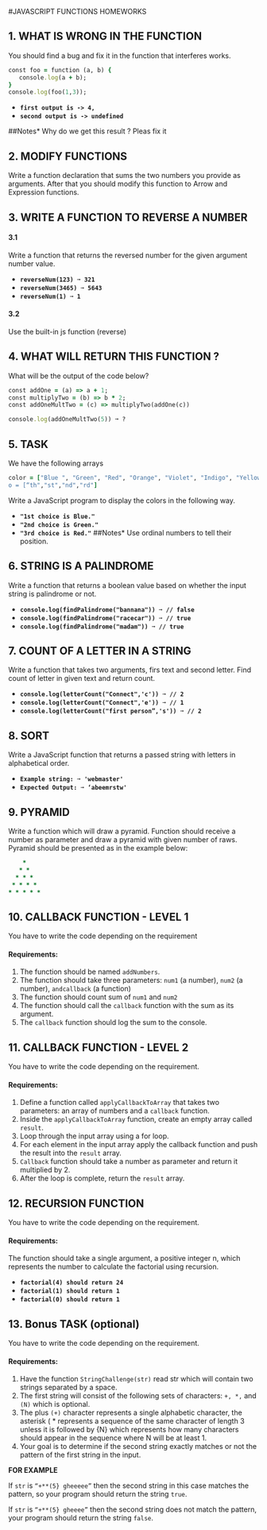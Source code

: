 #JAVASCRIPT FUNCTIONS HOMEWORKS
## 1. WHAT IS WRONG IN THE FUNCTION
You should find a bug and fix it in the function that interferes works.

```ruby
const foo = function (a, b) {
   console.log(a + b); 
}
console.log(foo(1,3));
```
* **```first output is -> 4,```**
* **```second output is -> undefined```**

##Notes*
Why do we get this result ? Pleas fix it

## 2. MODIFY FUNCTIONS
Write a function declaration that sums the two numbers you provide as arguments.
After that you should modify this function to Arrow and Expression functions.

## 3. WRITE A FUNCTION TO REVERSE A NUMBER
#### 3.1
Write a function that returns the reversed number for the given argument number value.

* **```reverseNum(123) ➞ 321```**
* **```reverseNum(3465) ➞ 5643```**
* **```reverseNum(1) ➞ 1```**

#### 3.2 
Use the built-in js function (reverse)

## 4. WHAT WILL RETURN THIS FUNCTION ?
What will be the output of the code below?

```ruby
const addOne = (a) => a + 1;
const multiplyTwo = (b) => b * 2;
const addOneMultTwo = (c) => multiplyTwo(addOne(c))

console.log(addOneMultTwo(5)) ➞ ?
```
## 5. TASK
We have the following arrays
```ruby
color = ["Blue ", "Green", "Red", "Orange", "Violet", "Indigo", "Yellow “]; 
o = [“th","st","nd","rd"]
```
Write a JavaScript program to display the colors in the following way.

* **```"1st choice is Blue."```**
* **```"2nd choice is Green."```**
* **```"3rd choice is Red."```**
##Notes*
Use ordinal numbers to tell their position.

## 6. STRING IS A PALINDROME
Write a function that returns a boolean value based on whether the input string is palindrome or not.

* **```console.log(findPalindrome("bannana")) ➞ // false```**
* **```console.log(findPalindrome("racecar")) ➞ // true```**
* **```console.log(findPalindrome("madam")) ➞ // true```**

## 7. COUNT OF A LETTER IN A STRING
Write a function that takes two arguments, firs text and second letter. Find count of letter in given text and return count.

* **```console.log(letterCount("Connect",'c')) ➞ // 2```**
* **```console.log(letterCount("Connect",'e')) ➞ // 1```**
* **```console.log(letterCount("first person”,'s')) ➞ // 2```**

## 8. SORT
Write a JavaScript function that returns a passed string with letters in alphabetical order.

* **```Example string: ➞ 'webmaster'```**
* **```Expected Output: ➞ ‘abeemrstw'```**

## 9. PYRAMID
Write a function which will draw a pyramid. Function should receive a number as parameter and draw a pyramid with given number of raws. Pyramid should be presented as in the example below:

```ruby
    * 
   * * 
  * * * 
 * * * * 
* * * * * 
```

## 10. CALLBACK FUNCTION - LEVEL 1
You have to write the code depending on the requirement

#### Requirements:
1. The function should be named `addNumbers`.
2. The function should take three parameters: `num1` (a number), `num2` (a number), `andcallback` (a function)
3. The function should count sum of `num1` and `num2`
4. The function should call the `callback` function with the sum as its argument.
5. The `callback` function should log the sum to the console.

## 11. CALLBACK FUNCTION - LEVEL 2
You have to write the code depending on the requirement.

#### Requirements:
1. Define a function called `applyCallbackToArray` that takes two parameters: an array of numbers and a `callback` function.
2. Inside the `applyCallbackToArray` function, create an empty array called `result`.
3. Loop through the input array using a for loop.
4. For each element in the input array apply the callback function and push the result into the `result` array.
5. `Callback` function should take a number as parameter and return it multiplied by 2.
6. After the loop is complete, return the `result` array.

## 12. RECURSION FUNCTION 
You have to write the code depending on the requirement.

#### Requirements:
The function should take a single argument, a positive integer n, which represents the number to calculate the factorial using recursion.

* **```factorial(4) should return 24```**
* **```factorial(1) should return 1```**
* **```factorial(0) should return 1```**

## 13. Bonus TASK (optional)
You have to write the code depending on the requirement.

#### Requirements:

1. Have the function `StringChallenge(str)` read str which will contain two strings separated by a space.
2. The first string will consist of the following sets of characters: `+, *,` and `(N)` which is optional.
3. The plus `(+)` character represents a single alphabetic character, the asterisk ( * represents a sequence of the same character of length 3 unless it is followed by {N} which represents how many characters should appear in the sequence where N will be at least 1.
4. Your goal is to determine if the second string exactly matches or not the pattern of the first string in the input.

**FOR EXAMPLE**

If `str` is `“+**(5} gheeeee”` then the second string in this case matches the pattern, so your program should return the string `true`.

If `str` is `“+**(5} gheeee”` then the second string does not match the pattern, your program should return the string `false`.
